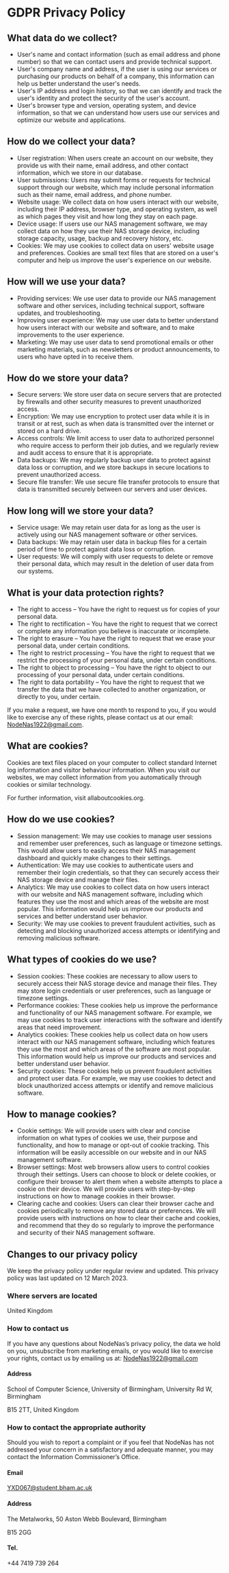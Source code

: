 # GDPR Privacy Policy

## What data do we collect?

- User's name and contact information (such as email address and phone number) so that we can contact users and provide
  technical support.
- User's company name and address, if the user is using our services or purchasing our products on behalf of a company,
  this information can help us better understand the user's needs.
- User's IP address and login history, so that we can identify and track the user's identity and protect the security of
  the user's account.
- User's browser type and version, operating system, and device information, so that we can understand how users use our
  services and optimize our website and applications.

## How do we collect your data?

- User registration: When users create an account on our website, they provide us with their name, email address, and
  other contact information, which we store in our database.
- User submissions: Users may submit forms or requests for technical support through our website, which may include
  personal information such as their name, email address, and phone number.
- Website usage: We collect data on how users interact with our website, including their IP address, browser type, and
  operating system, as well as which pages they visit and how long they stay on each page.
- Device usage: If users use our NAS management software, we may collect data on how they use their NAS storage device,
  including storage capacity, usage, backup and recovery history, etc.
- Cookies: We may use cookies to collect data on users' website usage and preferences. Cookies are small text files that
  are stored on a user's computer and help us improve the user's experience on our website.

## How will we use your data?

- Providing services: We use user data to provide our NAS management software and other services, including technical
  support, software updates, and troubleshooting.
- Improving user experience: We may use user data to better understand how users interact with our website and software,
  and to make improvements to the user experience.
- Marketing: We may use user data to send promotional emails or other marketing materials, such as newsletters or
  product announcements, to users who have opted in to receive them.

## How do we store your data?

- Secure servers: We store user data on secure servers that are protected by firewalls and other security measures to
  prevent unauthorized access.
- Encryption: We may use encryption to protect user data while it is in transit or at rest, such as when data is
  transmitted over the internet or stored on a hard drive.
- Access controls: We limit access to user data to authorized personnel who require access to perform their job duties,
  and we regularly review and audit access to ensure that it is appropriate.
- Data backups: We may regularly backup user data to protect against data loss or corruption, and we store backups in
  secure locations to prevent unauthorized access.
- Secure file transfer: We use secure file transfer protocols to ensure that data is transmitted securely between our
  servers and user devices.

## How long will we store your data?

- Service usage: We may retain user data for as long as the user is actively using our NAS management software or other
  services.
- Data backups: We may retain user data in backup files for a certain period of time to protect against data loss or
  corruption.
- User requests: We will comply with user requests to delete or remove their personal data, which may result in the
  deletion of user data from our systems.

## What is your data protection rights?

- The right to access – You have the right to request us for copies of your personal data.
- The right to rectification – You have the right to request that we correct or complete any information you believe is
  inaccurate or incomplete.
- The right to erasure – You have the right to request that we erase your personal data, under certain conditions.
- The right to restrict processing – You have the right to request that we restrict the processing of your personal
  data,
  under certain conditions.
- The right to object to processing – You have the right to object to our processing of your personal data, under
  certain
  conditions.
- The right to data portability – You have the right to request that we transfer the data that we have collected to
  another organization, or directly to you, under certain.

If you make a request, we have one month to respond to you, if you would like to exercise any of these rights, please
contact us at our email: NodeNas1922@gmail.com.

## What are cookies?

Cookies are text files placed on your computer to collect standard Internet log information and visitor behaviour
information. When you visit our websites, we may collect information from you automatically through cookies or similar
technology.

For further information, visit allaboutcookies.org.

## How do we use cookies?

- Session management: We may use cookies to manage user sessions and remember user preferences, such as language or
  timezone settings. This would allow users to easily access their NAS management dashboard and quickly make changes to
  their settings.
- Authentication: We may use cookies to authenticate users and remember their login credentials, so that they can
  securely access their NAS storage device and manage their files.
- Analytics: We may use cookies to collect data on how users interact with our website and NAS management software,
  including which features they use the most and which areas of the website are most popular. This information would
  help
  us improve our products and services and better understand user behavior.
- Security: We may use cookies to prevent fraudulent activities, such as detecting and blocking unauthorized access
  attempts or identifying and removing malicious software.

## What types of cookies do we use?

- Session cookies: These cookies are necessary to allow users to securely access their NAS storage device and manage
  their files. They may store login credentials or user preferences, such as language or timezone settings.
- Performance cookies: These cookies help us improve the performance and functionality of our NAS management software.
  For example, we may use cookies to track user interactions with the software and identify areas that need improvement.
- Analytics cookies: These cookies help us collect data on how users interact with our NAS management software,
  including which features they use the most and which areas of the software are most popular. This information would
  help
  us improve our products and services and better understand user behavior.
- Security cookies: These cookies help us prevent fraudulent activities and protect user data. For example, we may use
  cookies to detect and block unauthorized access attempts or identify and remove malicious software.

## How to manage cookies?

- Cookie settings: We will provide users with clear and concise information on what types of cookies we use, their
  purpose and functionality, and how to manage or opt-out of cookie tracking. This information will be easily accessible
  on our website and in our NAS management software.
- Browser settings: Most web browsers allow users to control cookies through their settings. Users can choose to block
  or delete cookies, or configure their browser to alert them when a website attempts to place a cookie on their device.
  We will provide users with step-by-step instructions on how to manage cookies in their browser.
- Clearing cache and cookies: Users can clear their browser cache and cookies periodically to remove any stored data or
  preferences. We will provide users with instructions on how to clear their cache and cookies, and recommend that they
  do
  so regularly to improve the performance and security of their NAS management software.

## Changes to our privacy policy

We keep the privacy policy under regular review and updated. This privacy policy was last updated on 12 March 2023.

### Where servers are located

United Kingdom

### How to contact us

If you have any questions about NodeNas’s privacy policy, the data we hold on you, unsubscribe from marketing emails, or
you would like to exercise your rights, contact us by emailing us at: NodeNas1922@gmail.com

#### Address

School of Computer Science, University of Birmingham, University Rd W, Birmingham

B15 2TT, United Kingdom

### How to contact the appropriate authority

Should you wish to report a complaint or if you feel that NodeNas has not addressed your concern in a satisfactory and
adequate manner, you may contact the Information Commissioner’s Office.

#### Email

YXD067@student.bham.ac.uk

#### Address

The Metalworks, 50 Aston Webb Boulevard, Birmingham

B15 2GG

#### Tel.

+44 7419 739 264
